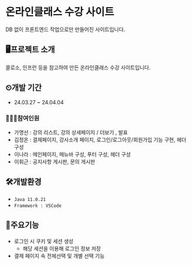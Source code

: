 # 온라인클래스 수강 사이트
DB 없이 프론트엔드 작업으로만 만들어진 사이트입니다.


## 🖥프로젝트 소개
콜로소, 인프런 등을 참고하여 만든 온라인클래스 수강 사이트입니다.

## ⏲개발 기간
* 24.03.27 ~ 24.04.04

### 👩‍👩‍👦참여인원
- 가명선 : 강의 리스트, 강의 상세페이지 / 더보기 , 발표
- 김정온 : 결제페이지, 강사소개 페이지, 로그인/로그아웃/회원가입 기능 구현, 헤더 구성
- 이나라 : 메인페이지, 메뉴바 구성, 푸터 구성, 헤더 구성
- 이휘근 : 공지사항 게시판, 문의 게시판

## 🛠개발환경
- `Java 11.0.21`
- `Framework : VSCode`

## 📌주요기능
####
- 로그인 시 쿠키 및 세션 생성
    - 해당 세션을 이용해 로그인 정보 저장
- 결제 페이지 속 전체선택 및 개별 선택 기능
